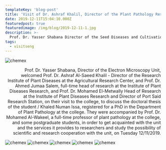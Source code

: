 ```yaml
---
templateKey: 'blog-post'
title: 'Visit of Dr. Ashraf Khalil, Director of the Plant Pathology Research Institute'
date: 2019-12-11T15:04:10.000Z
featuredpost: true
featuredimage: /img/blog/2019-12-11-1.jpg
description: >-
  Prof. Dr. Yasser Shabana Director of the Seed Diseases and Cultivation Laboratory welcomes Dr. Ashraf Khalil
tags:
  - visitseng 
---
```


![chemex](/img/blog/2019-12-11-2.jpg)

<p style="text-align: right;">
Prof. Dr. Yasser Shabana, Director of the Electron Microscopy Unit, welcomed Prof. Dr. Ashraf Al-Saeed Khalil - Director of the Research Institute of Plant Diseases at the Agricultural Research Center, and Prof. Dr. Ahmed Jumaa Salem, full-time head of research at the Institute of Plant Diseases Research, and Prof. Dr. Mohamed El-Metwally Head of Research at the Institute of Plant Diseases Research and Director of Port Said Research Station, on their visit to the college, to discuss the doctoral thesis of the student / Khaled Numan Issa, registered for a PhD in the Department of Plant Pathology at the college. They were accompanied by Prof. Dr. Mohamed Al-Wakeel, a full-time professor of plant pathology at the college, and some postgraduate students, in order to get acquainted with the unit and the services it provides to researchers and study the possibility of scientific and research cooperation with the unit, on Tuesday 12/11/2019.
</p>

![chemex](/img/blog/2019-12-11-3.jpg)
![chemex](/img/blog/2019-12-11-4.jpg)
![chemex](/img/blog/2019-12-11-5.jpg)
![chemex](/img/blog/2019-12-11-6.jpg)
![chemex](/img/blog/2019-12-11-7.jpg)
